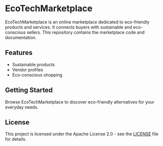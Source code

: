 # EcoTechMarketplace

EcoTechMarketplace is an online marketplace dedicated to eco-friendly products and services. It connects buyers with sustainable and eco-conscious sellers. This repository contains the marketplace code and documentation.

## Features
- Sustainable products
- Vendor profiles
- Eco-conscious shopping

## Getting Started
Browse EcoTechMarketplace to discover eco-friendly alternatives for your everyday needs.

## License
This project is licensed under the Apache License 2.0 - see the [LICENSE](LICENSE) file for details.

